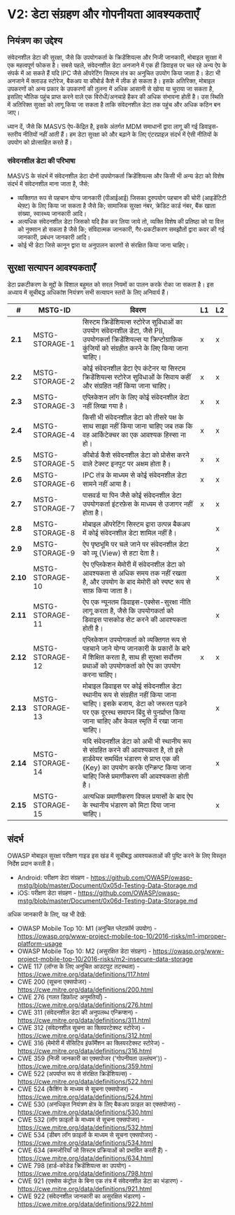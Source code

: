 # V2: डेटा संग्रहण और गोपनीयता आवश्यकताएँ

## नियंत्रण का उद्देश्य

संवेदनशील डेटा की सुरक्षा, जैसे कि उपयोगकर्ता के क्रिडेंशियल्स और निजी जानकारी, मोबाइल सुरक्षा में एक महत्वपूर्ण फोकस है। सबसे पहले, संवेदनशील डेटा अनजाने में एक ही डिवाइस पर चल रहे अन्य ऐप के संपर्क में आ सकते हैं यदि IPC जैसे ऑपरेटिंग सिस्टम तंत्र का अनुचित उपयोग किया जाता है। डेटा भी अनजाने में क्लाउड स्टोरेज, बैकअप या कीबोर्ड कैशे में लीक हो सकता है। इसके अतिरिक्त, मोबाइल उपकरणों को अन्य प्रकार के उपकरणों की तुलना में अधिक आसानी से खोया या चुराया जा सकता है, इसलिए भौतिक पहुंच प्राप्त करने वाले एक विरोधी/अनचाहे हैकर की अधिक संभावना होती है। उस स्थिति में अतिरिक्त सुरक्षा को लागू किया जा सकता है ताकि संवेदनशील डेटा तक पहुंच और अधिक कठिन बन जाए।

ध्यान दें, जैसे कि MASVS ऐप-केंद्रित है, इसके अंतर्गत MDM समाधानों द्वारा लागू की गई डिवाइस-स्तरीय नीतियों नहीं आती हैं। हम डेटा सुरक्षा को और बढ़ाने के लिए एंटरप्राइज़ संदर्भ में ऐसी नीतियों के उपयोग को प्रोत्साहित करते हैं।

### संवेदनशील डेटा की परिभाषा

MASVS के संदर्भ में संवेदनशील डेटा दोनों उपयोगकर्ता क्रिडेंशियल्स और किसी भी अन्य डेटा को विशेष संदर्भ में संवेदनशील माना जाता है, जैसे:

- व्यक्तिगत रूप से पहचान योग्य जानकारी (पीआईआई) जिसका दुरुपयोग पहचान की चोरी (आइडेंटिटी थेफ़्ट) के लिए किया जा सकता है जैसे कि; सामाजिक सुरक्षा नंबर, क्रेडिट कार्ड नंबर, बैंक खाता संख्या, स्वास्थ्य जानकारी आदि।
- अत्यधिक संवेदनशील डेटा जिसको यदि हैक कर लिया जाये तो, व्यक्ति विशेष की प्रतिष्ठा को या वित्त को नुक्सान हो सकता है जैसे कि; संविदात्मक जानकारी, गैर-प्रकटीकरण समझौतों द्वारा कवर की गई जानकारी, प्रबंधन जानकारी आदि।
- कोई भी डेटा जिसे कानून द्वारा या अनुपालन कारणों से संरक्षित किया जाना चाहिए।

## सुरक्षा सत्यापन आवश्यकताएँ

डेटा प्रकटीकरण के मुद्दों के विशाल बहुमत को सरल नियमों का पालन करके रोका जा सकता है। इस अध्याय में सूचीबद्ध अधिकांश नियंत्रण सभी सत्यापन स्तरों के लिए अनिवार्य हैं।

| # | MSTG-ID | विवरण | L1 | L2 |
| -- | ---------- | ---------------------- | - | - |
| **2.1** | MSTG-STORAGE-1 | सिस्टम क्रिडेंशियल्स स्टोरेज सुविधाओं का उपयोग संवेदनशील डेटा, जैसे PII, उपयोगकर्ता क्रिडेंशियल्स या क्रिप्टोग्राफ़िक कुंजियों को संग्रहीत करने के लिए किया जाना चाहिए।  | x | x |
| **2.2** | MSTG-STORAGE-2 | कोई संवेदनशील डेटा ऐप कंटेनर या सिस्टम क्रिडेंशियल्स स्टोरेज सुविधाओं के सिवाय कहीं और संग्रहित नहीं किया जाना चाहिए। | x | x |
| **2.3** | MSTG-STORAGE-3 | एप्लिकेशन लॉग के लिए कोई संवेदनशील डेटा नहीं लिखा गया है।  | x | x |
| **2.4** | MSTG-STORAGE-4 | किसी भी संवेदनशील डेटा को तीसरे पक्ष के साथ साझा नहीं किया जाना चाहिए जब तक कि वह आर्किटेक्चर का एक आवश्यक हिस्सा ना हो। | x | x |
| **2.5** | MSTG-STORAGE-5 | कीबोर्ड कैशे संवेदनशील डेटा को प्रोसेस करने वाले टेक्स्ट इनपुट पर अक्षम होता है।  | x | x |
| **2.6** | MSTG-STORAGE-6 | IPC तंत्र के माध्यम से कोई संवेदनशील डेटा सामने नहीं आया है। | x | x |
| **2.7** | MSTG-STORAGE-7 | पासवर्ड या पिन जैसे कोई संवेदनशील डेटा उपयोगकर्ता इंटरफ़ेस के माध्यम से उजागर नहीं होता है। | x | x |
| **2.8** | MSTG-STORAGE-8 | मोबाइल ऑपरेटिंग सिस्टम द्वारा उत्पन्न बैकअप में कोई संवेदनशील डेटा शामिल नहीं है। |   | x |
| **2.9** | MSTG-STORAGE-9 | ऐप पृष्ठभूमि पर चले जाने पर संवेदनशील डेटा को व्यू (View) से हटा देता है।  |  | x |
| **2.10** | MSTG-STORAGE-10 | ऐप एप्लिकेशन मेमोरी में संवेदनशील डेटा को आवश्यकता से अधिक समय तक नहीं रखता है, और उपयोग के बाद मेमोरी को स्पष्ट रूप से साफ़ किया जाता है। |  | x |
| **2.11** | MSTG-STORAGE-11 | ऐप एक न्यूनतम डिवाइस-एक्सेस-सुरक्षा नीति लागू करता है, जैसे कि उपयोगकर्ता को डिवाइस पासकोड सेट करने की आवश्यकता होती है। |  | x |
| **2.12** | MSTG-STORAGE-12 | एप्लिकेशन उपयोगकर्ता को व्यक्तिगत रूप से पहचाने जाने योग्य जानकारी के प्रकारों के बारे में शिक्षित करता है, साथ ही सुरक्षा सर्वोत्तम प्रथाओं को उपयोगकर्ता को ऐप का उपयोग करना चाहिए। | x | x |
| **2.13** | MSTG-STORAGE-13 | मोबाइल डिवाइस पर कोई संवेदनशील डेटा स्थानीय रूप से संग्रहीत नहीं किया जाना चाहिए। इसके बजाय, डेटा को जरूरत पड़ने पर एक दूरस्थ समापन बिंदु से पुनर्प्राप्त किया जाना चाहिए और केवल स्मृति में रखा जाना चाहिए।  |  | x |
| **2.14** | MSTG-STORAGE-14 | यदि संवेदनशील डेटा को अभी भी स्थानीय रूप से संग्रहित करने की आवश्यकता है, तो इसे हार्डवेयर समर्थित भंडारण से प्राप्त एक की (Key) का उपयोग करके एन्क्रिप्ट किया जाना चाहिए जिसे प्रमाणीकरण की आवश्यकता होती है। |  | x |
| **2.15** | MSTG-STORAGE-15 | अत्यधिक प्रमाणीकरण विफल प्रयासों के बाद ऐप के स्थानीय भंडारण को मिटा दिया जाना चाहिए। |  | x |

## संदर्भ

OWASP मोबाइल सुरक्षा परीक्षण गाइड इस खंड में सूचीबद्ध आवश्यकताओं की पुष्टि करने के लिए विस्तृत निर्देश प्रदान करती है।

- Android: परीक्षण डेटा संग्रहण - <https://github.com/OWASP/owasp-mstg/blob/master/Document/0x05d-Testing-Data-Storage.md>
- iOS: परीक्षण डेटा संग्रहण - <https://github.com/OWASP/owasp-mstg/blob/master/Document/0x06d-Testing-Data-Storage.md>

अधिक जानकारी के लिए, यह भी देखें:

- OWASP Mobile Top 10: M1 (अनुचित प्लेटफ़ॉर्म उपयोग) - <https://owasp.org/www-project-mobile-top-10/2016-risks/m1-improper-platform-usage>
- OWASP Mobile Top 10: M2 (असुरक्षित डेटा संग्रहण) - <https://owasp.org/www-project-mobile-top-10/2016-risks/m2-insecure-data-storage>
- CWE 117 (लॉग्स के लिए अनुचित आउटपुट तटस्थता) - <https://cwe.mitre.org/data/definitions/117.html>
- CWE 200 (सूचना एक्सपोजर) - <https://cwe.mitre.org/data/definitions/200.html>
- CWE 276 (गलत डिफ़ॉल्ट अनुमतियाँ) - <https://cwe.mitre.org/data/definitions/276.html>
- CWE 311 (संवेदनशील डेटा की अनुपलब्ध एन्क्रिप्शन) - <https://cwe.mitre.org/data/definitions/311.html>
- CWE 312 (संवेदनशील सूचना का क्लियरटेक्स्ट स्टोरेज) - <https://cwe.mitre.org/data/definitions/312.html>
- CWE 316 (मेमोरी में सेंसिटिव इंफॉर्मेशन का क्लियरटेक्स्ट स्टोरेज) - <https://cwe.mitre.org/data/definitions/316.html>
- CWE 359 (निजी जानकारी का एक्सपोजर ('गोपनीयता उल्लंघन')) - <https://cwe.mitre.org/data/definitions/359.html>
- CWE 522 (अपर्याप्त रूप से संरक्षित क्रिडेंशियल्स) - <https://cwe.mitre.org/data/definitions/522.html>
- CWE 524 (कैशिंग के माध्यम से सूचना एक्सपोजर) - <https://cwe.mitre.org/data/definitions/524.html>
- CWE 530 (अनधिकृत नियंत्रण क्षेत्र के लिए बैकअप फ़ाइल का एक्सपोजर) - <https://cwe.mitre.org/data/definitions/530.html>
- CWE 532 (लॉग फ़ाइलों के माध्यम से सूचना एक्सपोजर) - <https://cwe.mitre.org/data/definitions/532.html>
- CWE 534 (डीबग लॉग फ़ाइलों के माध्यम से सूचना एक्सपोजर) - <https://cwe.mitre.org/data/definitions/534.html>
- CWE 634 (कमजोरियाँ जो सिस्टम प्रक्रियाओं को प्रभावित करती हैं) - <https://cwe.mitre.org/data/definitions/634.html>
- CWE 798 (हार्ड-कोडेड क्रिडेंशियल्स का उपयोग) - <https://cwe.mitre.org/data/definitions/798.html>
- CWE 921 (एक्सेस कंट्रोल के बिना एक तंत्र में संवेदनशील डेटा का भंडारण) - <https://cwe.mitre.org/data/definitions/921.html>
- CWE 922 (संवेदनशील जानकारी का असुरक्षित भंडारण) - <https://cwe.mitre.org/data/definitions/922.html>
